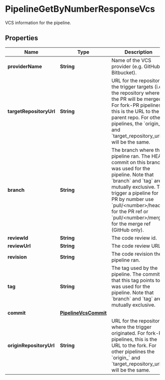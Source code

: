 

# PipelineGetByNumberResponseVcs

VCS information for the pipeline.

## Properties

| Name | Type | Description | Notes |
|------------ | ------------- | ------------- | -------------|
|**providerName** | **String** | Name of the VCS provider (e.g. GitHub, Bitbucket). |  |
|**targetRepositoryUrl** | **String** | URL for the repository the trigger targets (i.e. the repository where the PR will be merged). For fork-PR pipelines, this is the URL to the parent repo. For other pipelines, the &#x60;origin_&#x60; and &#x60;target_repository_url&#x60;s will be the same. |  |
|**branch** | **String** | The branch where the pipeline ran. The HEAD commit on this branch was used for the pipeline. Note that &#x60;branch&#x60; and &#x60;tag&#x60; are mutually exclusive. To trigger a pipeline for a PR by number use &#x60;pull/&lt;number&gt;/head&#x60; for the PR ref or &#x60;pull/&lt;number&gt;/merge&#x60; for the merge ref (GitHub only). |  [optional] |
|**reviewId** | **String** | The code review id. |  [optional] |
|**reviewUrl** | **String** | The code review URL. |  [optional] |
|**revision** | **String** | The code revision the pipeline ran. |  |
|**tag** | **String** | The tag used by the pipeline. The commit that this tag points to was used for the pipeline. Note that &#x60;branch&#x60; and &#x60;tag&#x60; are mutually exclusive. |  [optional] |
|**commit** | [**PipelineVcsCommit**](PipelineVcsCommit.md) |  |  [optional] |
|**originRepositoryUrl** | **String** | URL for the repository where the trigger originated. For fork-PR pipelines, this is the URL to the fork. For other pipelines the &#x60;origin_&#x60; and &#x60;target_repository_url&#x60;s will be the same. |  |



